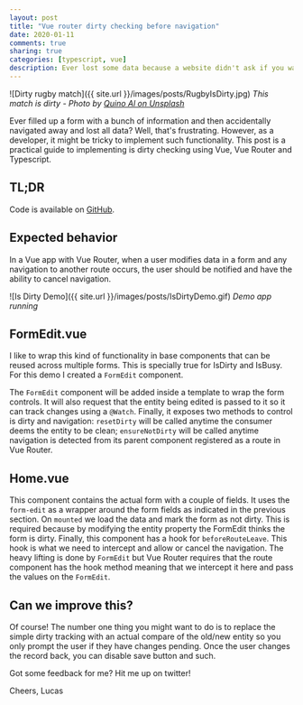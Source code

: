 ```yaml
---
layout: post
title: "Vue router dirty checking before navigation"
date: 2020-01-11
comments: true
sharing: true
categories: [typescript, vue]
description: Ever lost some data because a website didn't ask if you wanted to save your changes? That's frustrating. Learn how to implement dirty checking before navigation using Vue and typescript in this post
---
```

![Dirty rugby match]({{ site.url }}/images/posts/RugbyIsDirty.jpg)
*This match is dirty - Photo by [Quino Al on Unsplash](https://unsplash.com/@quinoal?utm_source=unsplash&utm_medium=referral&utm_content=creditCopyText)*

Ever filled up a form with a bunch of information and then accidentally navigated away and lost all data? Well, that's frustrating. However, as a developer, it might be tricky to implement such functionality. This post is a practical guide to implementing is dirty checking using Vue, Vue Router and Typescript.

## TL;DR
Code is available on [GitHub](https://github.com/jlucaspains/BlogSamples/tree/master/vue/lpains-isdirty).

## Expected behavior
In a Vue app with Vue Router, when a user modifies data in a form and any navigation to another route occurs, the user should be notified and have the ability to cancel navigation.

![Is Dirty Demo]({{ site.url }}/images/posts/IsDirtyDemo.gif)
*Demo app running*

## FormEdit.vue
I like to wrap this kind of functionality in base components that can be reused across multiple forms. This is specially true for IsDirty and IsBusy. For this demo I created a ``FormEdit`` component.

The `FormEdit` component will be added inside a template to wrap the form controls. It will also request that the entity being edited is passed to it so it can track changes using a ``@Watch``. Finally, it exposes two methods to control is dirty and navigation: ``resetDirty`` will be called anytime the consumer deems the entity to be clean; ``ensureNotDirty`` will be called anytime navigation is detected from its parent component registered as a route in Vue Router. 

<script src="https://gist.github.com/jlucaspains/28d5ff0c88a57ec0d809b1d28f94b565.js"></script>

## Home.vue
This component contains the actual form with a couple of fields. It uses the ``form-edit`` as a wrapper around the form fields as indicated in the previous section. On ``mounted`` we load the data and mark the form as not dirty. This is required because by modifying the entity property the FormEdit thinks the form is dirty. Finally, this component has a hook for ``beforeRouteLeave``. This hook is what we need to intercept and allow or cancel the navigation. The heavy lifting is done by ``FormEdit`` but Vue Router requires that the route component has the hook method meaning that we intercept it here and pass the values on the ``FormEdit``.

<script src="https://gist.github.com/jlucaspains/e978c768184753dd19c9ec59992bc094.js"></script>

## Can we improve this?
Of course! The number one thing you might want to do is to replace the simple dirty tracking with an actual compare of the old/new entity so you  only prompt the user if they have changes pending. Once the user changes the record back, you can disable save button and such.

Got some feedback for me? Hit me up on twitter!

Cheers,
Lucas